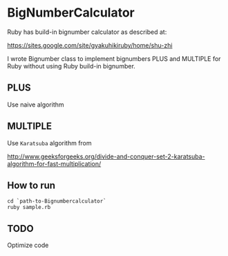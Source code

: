 # BigNumberCalculator

Ruby has build-in bignumber calculator as described at: 

https://sites.google.com/site/gyakuhikiruby/home/shu-zhi

I wrote Bignumber class to implement bignumbers PLUS and MULTIPLE for Ruby without using Ruby build-in bignumber.

## PLUS
Use naive algorithm

## MULTIPLE
Use `Karatsuba` algorithm from

http://www.geeksforgeeks.org/divide-and-conquer-set-2-karatsuba-algorithm-for-fast-multiplication/

## How to run

```
cd `path-to-Bignumbercalculator`
ruby sample.rb
```

## TODO
Optimize code
